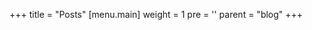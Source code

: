 +++
title = "Posts"
[menu.main]
  weight = 1
  pre = '<i class="fas fa-newspaper fa-fw"></i>'
  parent = "blog"
+++
